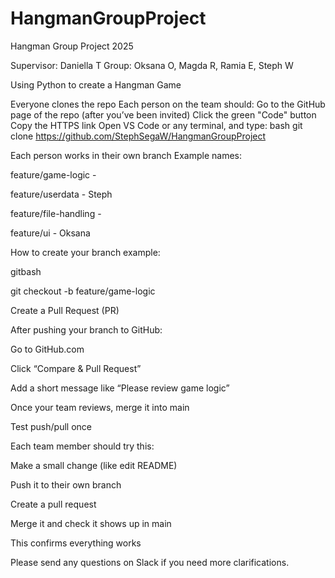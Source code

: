 # HangmanGroupProject
Hangman Group Project 2025

Supervisor: Daniella T
Group: Oksana O, Magda R, Ramia E, Steph W

Using Python to create a Hangman Game


Everyone clones the repo
Each person on the team should:
Go to the GitHub page of the repo (after you’ve been invited)
Click the green "Code" button
Copy the HTTPS link
Open VS Code or any terminal, and type:
bash
git clone 
https://github.com/StephSegaW/HangmanGroupProject


Each person works in their own branch
Example names:

feature/game-logic -

feature/userdata - Steph

feature/file-handling - 

feature/ui - Oksana


How to create your branch example:

gitbash

git checkout -b feature/game-logic

Create a Pull Request (PR)

After pushing your branch to GitHub:

Go to GitHub.com

Click “Compare & Pull Request”

Add a short message like “Please review game logic”

Once your team reviews, merge it into main


Test push/pull once

Each team member should try this:

Make a small change (like edit README)

Push it to their own branch

Create a pull request

Merge it and check it shows up in main

This confirms everything works 


Please send any questions on Slack if you need more clarifications.

